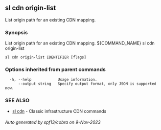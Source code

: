 ## sl cdn origin-list

List origin path for an existing CDN mapping.

### Synopsis

List origin path for an existing CDN mapping. ${COMMAND_NAME} sl cdn origin-list

```
sl cdn origin-list IDENTIFIER [flags]
```

### Options inherited from parent commands

```
  -h, --help            Usage information.
      --output string   Specify output format, only JSON is supported now.
```

### SEE ALSO

* [sl cdn](sl_cdn.md)	 - Classic infrastructure CDN commands

###### Auto generated by spf13/cobra on 9-Nov-2023
